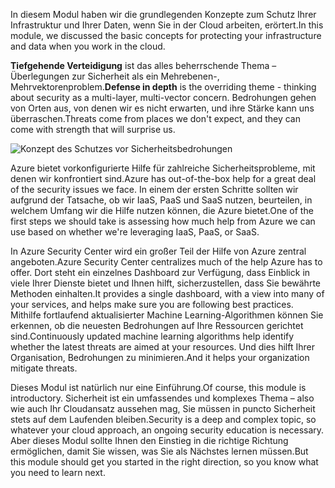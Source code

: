 <span data-ttu-id="b20c0-101">In diesem Modul haben wir die grundlegenden Konzepte zum Schutz Ihrer Infrastruktur und Ihrer Daten, wenn Sie in der Cloud arbeiten, erörtert.</span><span class="sxs-lookup"><span data-stu-id="b20c0-101">In this module, we discussed the basic concepts for protecting your infrastructure and data when you work in the cloud.</span></span>

<span data-ttu-id="b20c0-102">**Tiefgehende Verteidigung** ist das alles beherrschende Thema – Überlegungen zur Sicherheit als ein Mehrebenen-, Mehrvektorenproblem.</span><span class="sxs-lookup"><span data-stu-id="b20c0-102">**Defense in depth** is the overriding theme - thinking about security as a multi-layer, multi-vector concern.</span></span> <span data-ttu-id="b20c0-103">Bedrohungen gehen von Orten aus, von denen wir es nicht erwarten, und ihre Stärke kann uns überraschen.</span><span class="sxs-lookup"><span data-stu-id="b20c0-103">Threats come from places we don't expect, and they can come with strength that will surprise us.</span></span>

![Konzept des Schutzes vor Sicherheitsbedrohungen](../media/6-heading.png)

<span data-ttu-id="b20c0-105">Azure bietet vorkonfigurierte Hilfe für zahlreiche Sicherheitsprobleme, mit denen wir konfrontiert sind.</span><span class="sxs-lookup"><span data-stu-id="b20c0-105">Azure has out-of-the-box help for a great deal of the security issues we face.</span></span> <span data-ttu-id="b20c0-106">In einem der ersten Schritte sollten wir aufgrund der Tatsache, ob wir IaaS, PaaS und SaaS nutzen, beurteilen, in welchem Umfang wir die Hilfe nutzen können, die Azure bietet.</span><span class="sxs-lookup"><span data-stu-id="b20c0-106">One of the first steps we should take is assessing how much help from Azure we can use based on whether we're leveraging IaaS, PaaS, or SaaS.</span></span>

<span data-ttu-id="b20c0-107">In Azure Security Center wird ein großer Teil der Hilfe von Azure zentral angeboten.</span><span class="sxs-lookup"><span data-stu-id="b20c0-107">Azure Security Center centralizes much of the help Azure has to offer.</span></span> <span data-ttu-id="b20c0-108">Dort steht ein einzelnes Dashboard zur Verfügung, dass Einblick in viele Ihrer Dienste bietet und Ihnen hilft, sicherzustellen, dass Sie bewährte Methoden einhalten.</span><span class="sxs-lookup"><span data-stu-id="b20c0-108">It provides a single dashboard, with a view into many of your services, and helps make sure you are following best practices.</span></span> <span data-ttu-id="b20c0-109">Mithilfe fortlaufend aktualisierter Machine Learning-Algorithmen können Sie erkennen, ob die neuesten Bedrohungen auf Ihre Ressourcen gerichtet sind.</span><span class="sxs-lookup"><span data-stu-id="b20c0-109">Continuously updated machine learning algorithms help identify whether the latest threats are aimed at your resources.</span></span> <span data-ttu-id="b20c0-110">Und dies hilft Ihrer Organisation, Bedrohungen zu minimieren.</span><span class="sxs-lookup"><span data-stu-id="b20c0-110">And it helps your organization mitigate threats.</span></span>

<span data-ttu-id="b20c0-111">Dieses Modul ist natürlich nur eine Einführung.</span><span class="sxs-lookup"><span data-stu-id="b20c0-111">Of course, this module is introductory.</span></span> <span data-ttu-id="b20c0-112">Sicherheit ist ein umfassendes und komplexes Thema – also wie auch Ihr Cloudansatz aussehen mag, Sie müssen in puncto Sicherheit stets auf dem Laufenden bleiben.</span><span class="sxs-lookup"><span data-stu-id="b20c0-112">Security is a deep and complex topic, so whatever your cloud approach, an ongoing security education is necessary.</span></span> <span data-ttu-id="b20c0-113">Aber dieses Modul sollte Ihnen den Einstieg in die richtige Richtung ermöglichen, damit Sie wissen, was Sie als Nächstes lernen müssen.</span><span class="sxs-lookup"><span data-stu-id="b20c0-113">But this module should get you started in the right direction, so you know what you need to learn next.</span></span>